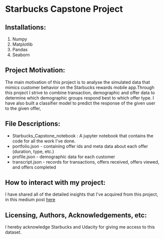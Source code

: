 # Starbucks Capstone Project
## Installations:
1. Numpy
2. Matplotlib
3. Pandas
4. Seaborn

## Project Motivation:
The main motivation of this project is to analyse the simulated data that mimics customer behavior on the Starbucks rewards mobile app.Through this project I strive to combine transaction, demographic and offer data to determine which demographic groups respond best to which offer type. I have also built a classifier model to predict the response of the given user to the given offer,

## File Descriptions:
- Starbucks_Capstone_notebook : A jupyter notebook that contains the code for all the work I've done.
- portfolio.json - containing offer ids and meta data about each offer (duration, type, etc.)
- profile.json - demographic data for each customer
- transcript.json - records for transactions, offers received, offers viewed, and offers completed

## How to interact with my project:
I have shared all of the detailed insights that I've acquired from this project, in this medium post [here](https://medium.com/@Janani2718/what-does-data-tell-about-starbucks-offers-d896b5a37c68)

##  Licensing, Authors, Acknowledgements, etc:
I hereby acknowledge Starbucks and Udacity for giving me access to this dataset.

